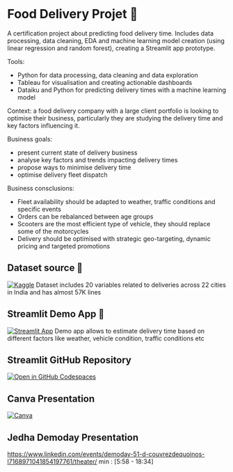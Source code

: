 ```
```
# Food Delivery Projet 🛵

A certification project about predicting food delivery time. Includes data processing, data cleaning, EDA and machine learning model creation (using linear regression and random forest), creating a Streamlit app prototype. 

Tools:
- Python for data processing, data cleaning and data exploration
- Tableau for visualisation and creating actionable dashboards
- Dataiku and Python for predicting delivery times with a machine learning model

Context: a food delivery company with a large client portfolio is looking to optimise their business, particularly they are studying the delivery time and key factors influencing it. 

Business goals: 
- present current state of delivery business
- analyse key factors and trends impacting delivery times
- propose ways to minimise delivery time
- optimise delivery fleet dispatch

Business consclusions:
- Fleet availability should be adapted to weather, traffic conditions and specific events
- Orders can be rebalanced between age groups
- Scooters are the most efficient type of vehicle, they should replace some of the motorcycles
- Delivery should be optimised with strategic geo-targeting, dynamic pricing and targeted promotions

## Dataset source 📓

[![Kaggle](https://img.shields.io/badge/Kaggle-035a7d?style=for-the-badge&logo=kaggle&logoColor=white)](https://www.kaggle.com/datasets/gauravmalik26/food-delivery-dataset)
Dataset includes 20 variables related to deliveries across 22 cities in India and has almost 57K lines

## Streamlit Demo App 🌟

[![Streamlit App](https://static.streamlit.io/badges/streamlit_badge_black_white.svg)](https://appappdelivery-nl9jzkxo4zurfnuqttpsbv.streamlit.app/)
Demo app allows to estimate delivery time based on different factors like weather, vehicle condition, traffic conditions etc

## Streamlit GitHub Repository

[![Open in GitHub Codespaces](https://github.com/codespaces/badge.svg)](https://github.com/Lamiaeidr/Streamlitappdelivery)

## Canva Presentation

[![Canva](https://img.shields.io/badge/Canva-%2300C4CC.svg?style=for-the-badge&logo=Canva&logoColor=white)](https://www.canva.com/design/DAGKYgPqX00/DRP7R3cv4MIoH0XBRfVgWg/edit?utm_content=DAGKYgPqX00&utm_campaign=designshare&utm_medium=link2&utm_source=sharebutton)

## Jedha Demoday Presentation

https://www.linkedin.com/events/demoday-51-d-couvrezdequoinos-l7168971041854197761/theater/ min : [5:58 - 18:34]
